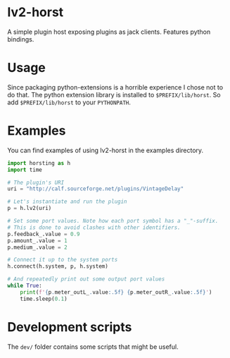 # lv2-horst

A simple plugin host exposing plugins as jack clients. Features python bindings.

# Usage

Since packaging python-extensions is a horrible experience I chose not to do that. The python extension library is installed to `$PREFIX/lib/horst`. So add `$PREFIX/lib/horst` to your `PYTHONPATH`.

# Examples

You can find examples of using lv2-horst in the examples directory.

```python
import horsting as h
import time 

# The plugin's URI
uri = "http://calf.sourceforge.net/plugins/VintageDelay"

# Let's instantiate and run the plugin
p = h.lv2(uri)

# Set some port values. Note how each port symbol has a "_"-suffix.
# This is done to avoid clashes with other identifiers.
p.feedback_.value = 0.9
p.amount_.value = 1
p.medium_.value = 2

# Connect it up to the system ports
h.connect(h.system, p, h.system)

# And repeatedly print out some output port values
while True:
    print(f'{p.meter_outL_.value:.5f} {p.meter_outR_.value:.5f}')
    time.sleep(0.1)
```

# Development scripts

The `dev/` folder contains some scripts that might be useful.

